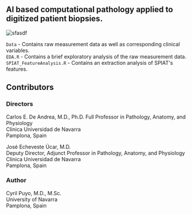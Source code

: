 ## **Al based computational pathology applied to digitized patient biopsies.**  

<img src="https://i.ibb.co/1fjZw61/sfasdf.jpg" alt="sfasdf" border="0">

`Data` - Contains raw measurement data as well as corresponding clinical variables.  
`EDA.R` - Contains a brief exploratory analysis of the raw measurement data.  
`SPIAT_FeatureAnalysis.R` - Contains an extraction analysis of SPIAT's features.

## **Contributors**

### **Directors**
Carlos E. De Andrea, M.D., Ph.D.
Full Professor in Pathology, Anatomy, and Physiology   
Clinica Universidad de Navarra  
Pamplona, Spain  

José Echeveste Úcar, M.D.  
Deputy Director, Adjunct Professor in Pathology, Anatomy, and Physiology  
Clinica Universidad de Navarra  
Pamplona, Spain  

### **Author**
Cyril Puyo, M.D., M.Sc.  
University of Navarra  
Pamplona, Spain  
